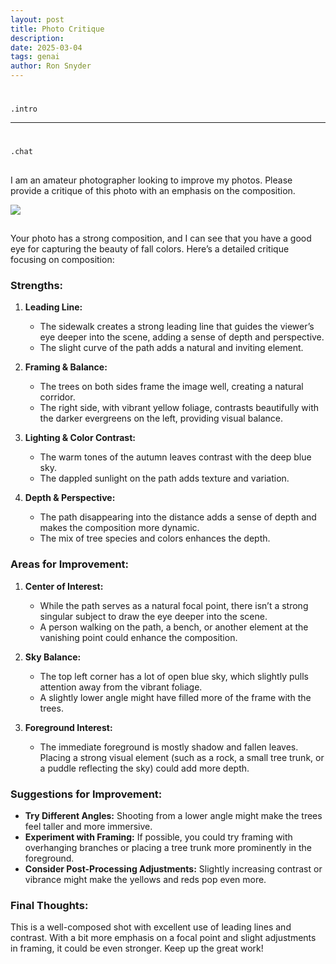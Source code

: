 ```yaml
---
layout: post
title: Photo Critique
description: 
date: 2025-03-04
tags: genai
author: Ron Snyder
---
```


#
`.intro`

---

#
`.chat`

##

I am an amateur photographer looking to improve my photos.  Please provide a critique of this photo with an emphasis on the composition.

![](/chats/photos/ann-arbor-fall.jpg)

##

Your photo has a strong composition, and I can see that you have a good eye for capturing the beauty of fall colors. Here’s a detailed critique focusing on composition:

### **Strengths:**
1. **Leading Line:**  
   - The sidewalk creates a strong leading line that guides the viewer’s eye deeper into the scene, adding a sense of depth and perspective.
   - The slight curve of the path adds a natural and inviting element.

2. **Framing & Balance:**  
   - The trees on both sides frame the image well, creating a natural corridor.
   - The right side, with vibrant yellow foliage, contrasts beautifully with the darker evergreens on the left, providing visual balance.

3. **Lighting & Color Contrast:**  
   - The warm tones of the autumn leaves contrast with the deep blue sky.
   - The dappled sunlight on the path adds texture and variation.

4. **Depth & Perspective:**  
   - The path disappearing into the distance adds a sense of depth and makes the composition more dynamic.
   - The mix of tree species and colors enhances the depth.

### **Areas for Improvement:**
1. **Center of Interest:**  
   - While the path serves as a natural focal point, there isn’t a strong singular subject to draw the eye deeper into the scene.  
   - A person walking on the path, a bench, or another element at the vanishing point could enhance the composition.

2. **Sky Balance:**  
   - The top left corner has a lot of open blue sky, which slightly pulls attention away from the vibrant foliage.
   - A slightly lower angle might have filled more of the frame with the trees.

3. **Foreground Interest:**  
   - The immediate foreground is mostly shadow and fallen leaves. Placing a strong visual element (such as a rock, a small tree trunk, or a puddle reflecting the sky) could add more depth.

### **Suggestions for Improvement:**
- **Try Different Angles:** Shooting from a lower angle might make the trees feel taller and more immersive.
- **Experiment with Framing:** If possible, you could try framing with overhanging branches or placing a tree trunk more prominently in the foreground.
- **Consider Post-Processing Adjustments:** Slightly increasing contrast or vibrance might make the yellows and reds pop even more.

### **Final Thoughts:**  
This is a well-composed shot with excellent use of leading lines and contrast. With a bit more emphasis on a focal point and slight adjustments in framing, it could be even stronger. Keep up the great work!